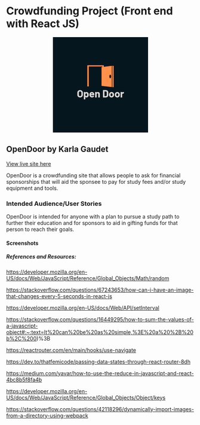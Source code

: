 # Crowdfunding Project (Front end with React JS)

<p align="center">
  <img src="src/assets/Images/OpenDoorlogo.png">
</p>

## OpenDoor by Karla Gaudet

[View live site here](https://opendoor.netlify.app/)

OpenDoor is a crowdfunding site that allows people to ask for financial sponsorships that will aid the sponsee to pay for study fees and/or study equipment and tools.

### Intended Audience/User Stories
OpenDoor is intended for anyone with a plan to pursue a study path to further their education and for sponsors to aid in gifting funds for that person to reach their goals.

#### Screenshots

***<insert screenshot of homepage here>***

***<insert screesnshot of project creation page here>***

***<insert screesnshot of project creation form here>***

***<insert screesnshot of project with pledges here>***

***<insert screesnshot of resulting page when an unauthorized user attempts to edita project here>***


##### References and Resources:

https://developer.mozilla.org/en-US/docs/Web/JavaScript/Reference/Global_Objects/Math/random

https://stackoverflow.com/questions/67243653/how-can-i-have-an-image-that-changes-every-5-seconds-in-react-js

https://developer.mozilla.org/en-US/docs/Web/API/setInterval

https://stackoverflow.com/questions/16449295/how-to-sum-the-values-of-a-javascript-object#:~:text=It%20can%20be%20as%20simple,%3E%20a%20%2B%20b%2C%200)%3B

https://reactrouter.com/en/main/hooks/use-navigate

https://dev.to/thatfemicode/passing-data-states-through-react-router-8dh

https://medium.com/yavar/how-to-use-the-reduce-in-javascript-and-react-4bc8b5f8fa4b

https://developer.mozilla.org/en-US/docs/Web/JavaScript/Reference/Global_Objects/Object/keys

https://stackoverflow.com/questions/42118296/dynamically-import-images-from-a-directory-using-webpack
